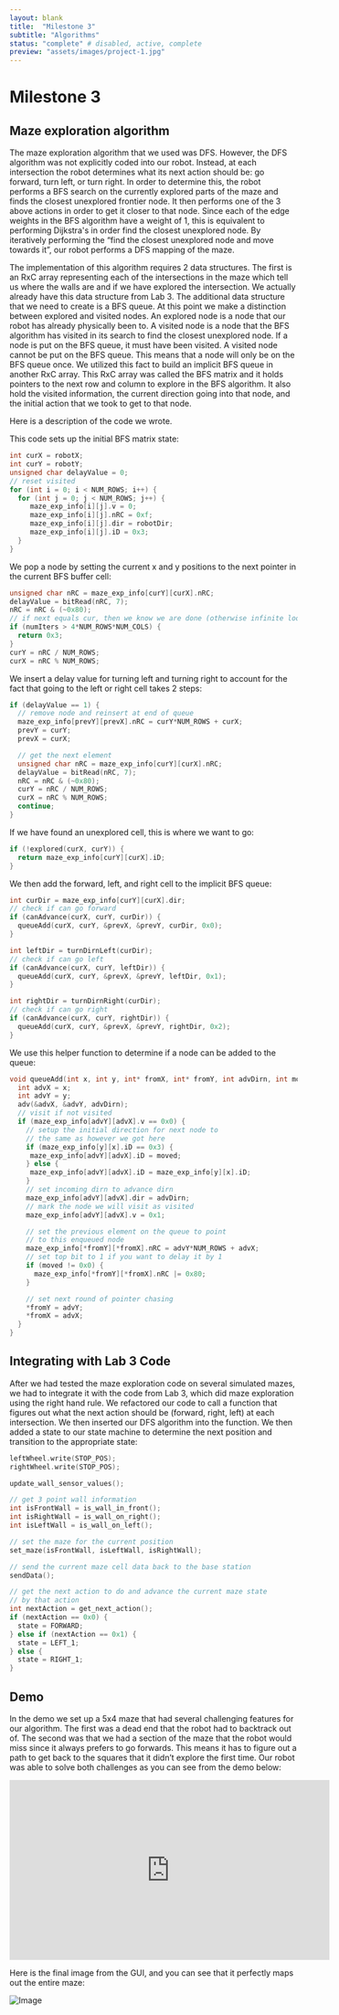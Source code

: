 ```yaml
---
layout: blank
title:  "Milestone 3"
subtitle: "Algorithms"
status: "complete" # disabled, active, complete
preview: "assets/images/project-1.jpg"
---
```


# Milestone 3

## Maze exploration algorithm

The maze exploration algorithm that we used was DFS. However, the DFS algorithm was not explicitly coded into our robot. Instead, at each intersection the robot determines what its next action should be: go forward, turn left, or turn right. In order to determine this, the robot performs a BFS search on the currently explored parts of the maze and finds the closest unexplored frontier node. It then performs one of the 3 above actions in order to get it closer to that node. Since each of the edge weights in the BFS algorithm have a weight of 1, this is equivalent to performing Dijkstra's in order find the closest unexplored node. By iteratively performing the “find the closest unexplored node and move towards it”, our robot performs a DFS mapping of the maze.

The implementation of this algorithm requires 2 data structures. The first is an RxC array representing each of the intersections in the maze which tell us where the walls are and if we have explored the intersection. We actually already have this data structure from Lab 3. The additional data structure that we need to create is a BFS queue. At this point we make a distinction between explored and visited nodes. An explored node is a node that our robot has already physically been to. A visited node is a node that the BFS algorithm has visited in its search to find the closest unexplored node. If a node is put on the BFS queue, it must have been visited. A visited node cannot be put on the BFS queue. This means that a node will only be on the BFS queue once. We utilized this fact to build an implicit BFS queue in another RxC array. This RxC array was called the BFS matrix and it holds pointers to the next row and column to explore in the BFS algorithm. It also hold the visited information, the current direction going into that node, and the initial action that we took to get to that node.

Here is a description of the code we wrote.


This code sets up the initial BFS matrix state:

```cpp
int curX = robotX;
int curY = robotY;
unsigned char delayValue = 0;
// reset visited
for (int i = 0; i < NUM_ROWS; i++) {
  for (int j = 0; j < NUM_ROWS; j++) {
     maze_exp_info[i][j].v = 0;
     maze_exp_info[i][j].nRC = 0xf;
     maze_exp_info[i][j].dir = robotDir;
     maze_exp_info[i][j].iD = 0x3;
  }
}
```

We pop a node by setting the current x and y positions to the next pointer in the current BFS buffer cell:

```cpp
unsigned char nRC = maze_exp_info[curY][curX].nRC;
delayValue = bitRead(nRC, 7);
nRC = nRC & (~0x80);
// if next equals cur, then we know we are done (otherwise infinite loop)
if (numIters > 4*NUM_ROWS*NUM_COLS) {
  return 0x3;
}
curY = nRC / NUM_ROWS;
curX = nRC % NUM_ROWS;
```

We insert a delay value for turning left and turning right to account for the fact that going to the left or right cell takes 2 steps:

```cpp
if (delayValue == 1) {
  // remove node and reinsert at end of queue
  maze_exp_info[prevY][prevX].nRC = curY*NUM_ROWS + curX;
  prevY = curY;
  prevX = curX;

  // get the next element
  unsigned char nRC = maze_exp_info[curY][curX].nRC;
  delayValue = bitRead(nRC, 7);
  nRC = nRC & (~0x80);
  curY = nRC / NUM_ROWS;
  curX = nRC % NUM_ROWS;
  continue;
}
```

If we have found an unexplored cell, this is where we want to go:

```cpp
if (!explored(curX, curY)) {
  return maze_exp_info[curY][curX].iD;
}
```

We then add the forward, left, and right cell to the implicit BFS queue:

```cpp
int curDir = maze_exp_info[curY][curX].dir;
// check if can go forward
if (canAdvance(curX, curY, curDir)) {
  queueAdd(curX, curY, &prevX, &prevY, curDir, 0x0);
}

int leftDir = turnDirnLeft(curDir);
// check if can go left
if (canAdvance(curX, curY, leftDir)) {
  queueAdd(curX, curY, &prevX, &prevY, leftDir, 0x1);
}

int rightDir = turnDirnRight(curDir);
// check if can go right
if (canAdvance(curX, curY, rightDir)) {
  queueAdd(curX, curY, &prevX, &prevY, rightDir, 0x2);
}
```

We use this helper function to determine if a node can be added to the queue:

```cpp
void queueAdd(int x, int y, int* fromX, int* fromY, int advDirn, int moved) {
  int advX = x;
  int advY = y;
  adv(&advX, &advY, advDirn);
  // visit if not visited
  if (maze_exp_info[advY][advX].v == 0x0) {
    // setup the initial direction for next node to 
    // the same as however we got here
    if (maze_exp_info[y][x].iD == 0x3) {
     maze_exp_info[advY][advX].iD = moved;
    } else {
     maze_exp_info[advY][advX].iD = maze_exp_info[y][x].iD; 
    }
    // set incoming dirn to advance dirn
    maze_exp_info[advY][advX].dir = advDirn;
    // mark the node we will visit as visited
    maze_exp_info[advY][advX].v = 0x1;

    // set the previous element on the queue to point
    // to this enqueued node
    maze_exp_info[*fromY][*fromX].nRC = advY*NUM_ROWS + advX;
    // set top bit to 1 if you want to delay it by 1
    if (moved != 0x0) {
      maze_exp_info[*fromY][*fromX].nRC |= 0x80;
    }

    // set next round of pointer chasing
    *fromY = advY;
    *fromX = advX; 
  }
}
```

## Integrating with Lab 3 Code

After we had tested the maze exploration code on several simulated mazes, we had to integrate it with the code from Lab 3, which did maze exploration using the right hand rule. We refactored our code to call a function that figures out what the next action should be (forward, right, left) at each intersection. We then inserted our DFS algorithm into the function. We then added a state to our state machine to determine the next position and transition to the appropriate state:

```cpp
leftWheel.write(STOP_POS);
rightWheel.write(STOP_POS);

update_wall_sensor_values();

// get 3 point wall information
int isFrontWall = is_wall_in_front();
int isRightWall = is_wall_on_right();
int isLeftWall = is_wall_on_left();

// set the maze for the current position
set_maze(isFrontWall, isLeftWall, isRightWall);

// send the current maze cell data back to the base station
sendData();

// get the next action to do and advance the current maze state
// by that action
int nextAction = get_next_action();
if (nextAction == 0x0) {
  state = FORWARD;
} else if (nextAction == 0x1) {
  state = LEFT_1;
} else {
  state = RIGHT_1;
}
```

## Demo

In the demo we set up a 5x4 maze that had several challenging features for our algorithm. The first was a dead end that the robot had to backtrack out of. The second was that we had a section of the maze that the robot would miss since it always prefers to go forwards. This means it has to figure out a path to get back to the squares that it didn’t explore the first time. Our robot was able to solve both challenges as you can see from the demo below:

<iframe width="560" height="315" src="https://www.youtube.com/embed/yVeZnlOtfTA" frameborder="0" allow="accelerometer; autoplay; encrypted-media; gyroscope; picture-in-picture" allowfullscreen></iframe>

Here is the final image from the GUI, and you can see that it perfectly maps out the entire maze:

![Image](milestones/milestone3/images/final_maze.png)
